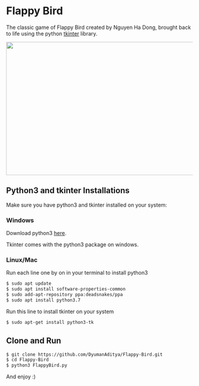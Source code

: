 # Flappy Bird

The classic game of Flappy Bird created by Nguyen Ha Dong, brought back to life using 
the python [tkinter](https://docs.python.org/3/library/tkinter.html) library.

<img src="media/Flappy-bird-final.gif" width="547" height="360" />

## Python3 and tkinter Installations 

Make sure you have python3 and tkinter installed on your system:

### Windows 

Download python3 [here](https://www.python.org/downloads/windows/).

Tkinter comes with the python3 package on windows.

### Linux/Mac
Run each line one by on in your terminal to install python3
```bash
$ sudo apt update
$ sudo apt install software-properties-common
$ sudo add-apt-repository ppa:deadsnakes/ppa
$ sudo apt install python3.7
```
Run this line to install tkinter on your system
```bash
$ sudo apt-get install python3-tk
```

## Clone and Run
```bash
$ git clone https://github.com/DyumanAditya/Flappy-Bird.git
$ cd Flappy-Bird
$ python3 FlappyBird.py
```
And enjoy :)

